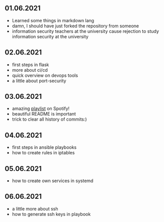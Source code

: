 ## 01.06.2021
 - Learned some things in markdown lang
 - damn, I should have just forked the repository from someone
 - information security teachers at the university cause rejection to study information security at the university
## 02.06.2021
 - first steps in flask
 - more about ci/cd
 - quick overview on devops tools
 - a little about port-security
## 03.06.2021
 - amazing [playlist](https://open.spotify.com/playlist/37i9dQZF1DX5trt9i14X7j?si=utsRtzczRHyy-fe3Npbn7w) on Spotify!
 - beautiful README is important
 - trick to clear all history of commits:)
## 04.06.2021
 - first steps in ansible playbooks
 - how to create rules in iptables
## 05.06.2021
 - how to create own services in systemd
## 06.06.2021
 - a little more about ssh
 - how to generate ssh keys in playbook
